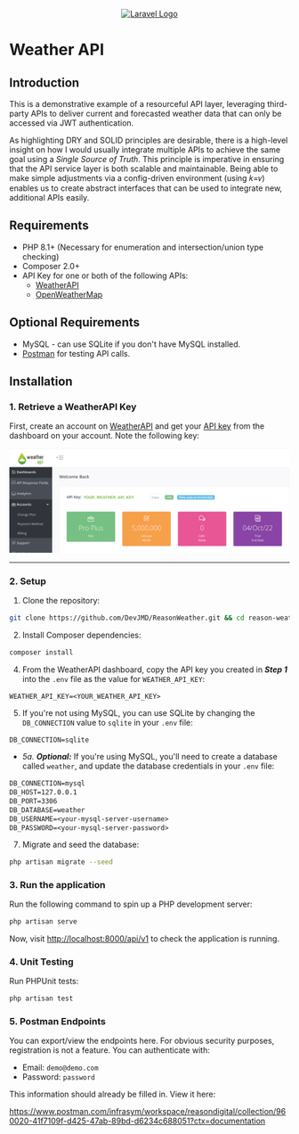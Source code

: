 <p align="center"><a href="https://laravel.com" target="_blank"><img src="https://raw.githubusercontent.com/laravel/art/master/logo-lockup/5%20SVG/2%20CMYK/1%20Full%20Color/laravel-logolockup-cmyk-red.svg" width="400" alt="Laravel Logo"></a></p>

# Weather API
## Introduction
This is a demonstrative example of a resourceful API layer, leveraging third-party APIs to 
deliver current and forecasted weather data that can only be accessed via JWT authentication.

As highlighting DRY and SOLID principles are desirable, there is a high-level insight on how I 
would usually integrate multiple APIs to achieve the same goal using a _Single Source of Truth_. This principle is imperative in ensuring 
that the API service layer is both scalable and maintainable. Being able to make simple adjustments via a config-driven 
environment (using 𝑘=𝑣) enables us to create abstract interfaces that can be used to integrate new, additional APIs easily.

## Requirements
- PHP 8.1+ (Necessary for enumeration and intersection/union type checking)
- Composer 2.0+
- API Key for one or both of the following APIs:
	- [WeatherAPI](https://www.weatherapi.com/)
	- [OpenWeatherMap](https://openweathermap.org/)

## Optional Requirements
- MySQL - can use SQLite if you don't have MySQL installed.
- [Postman](https://postman.com) for testing API calls.

## Installation
### 1. Retrieve a WeatherAPI Key
First, create an account on [WeatherAPI](https://www.weatherapi.com/) and get your [API key](https://www.weatherapi.com/my/) 
from the dashboard on your account. Note the following key:

![WeatherAPI dashboard showing API key](./docs/images/docs.add-weather-api-key-dashboard.png)

---

### 2. Setup
1. Clone the repository:
```bash
git clone https://github.com/DevJMD/ReasonWeather.git && cd reason-weather
``` 
2. Install Composer dependencies:
```bash
composer install
```  
4. From the WeatherAPI dashboard, copy the API key you created in **_Step 1_** into the `.env` file as the value 
for `WEATHER_API_KEY`:
```dotenv
WEATHER_API_KEY=<YOUR_WEATHER_API_KEY>
``` 
5. If you're not using MySQL, you can use SQLite by changing the `DB_CONNECTION` value to `sqlite`
in your `.env` file:
```dotenv
DB_CONNECTION=sqlite
```

 - _5a._ _**Optional:**_ If you're using MySQL, you'll need to create a database called `weather`, and update the database credentials in your `.env` file:
```dotenv
DB_CONNECTION=mysql
DB_HOST=127.0.0.1
DB_PORT=3306
DB_DATABASE=weather
DB_USERNAME=<your-mysql-server-username>
DB_PASSWORD=<your-mysql-server-password>
```

7. Migrate and seed the database:
```bash
php artisan migrate --seed
```

### 3. Run the application
Run the following command to spin up a PHP development server:
```bash
php artisan serve
```

Now, visit [http://localhost:8000/api/v1](http://localhost:8000/api/v1) to check the application is running.

### 4. Unit Testing
Run PHPUnit tests:
```bash
php artisan test
```

### 5. Postman Endpoints
You can export/view the endpoints here. For obvious security purposes, registration is not a feature. 
You can authenticate with:
- Email: `demo@demo.com`
- Password: `password`

This information should already be filled in. View it here:

https://www.postman.com/infrasym/workspace/reasondigital/collection/960020-41f7109f-d425-47ab-89bd-d6234c688051?ctx=documentation


